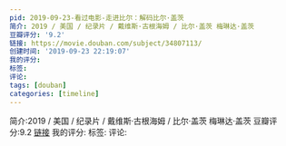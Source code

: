 ```yaml
---
pid: 2019-09-23-看过电影-走进比尔：解码比尔·盖茨
简介: 2019 / 美国 / 纪录片 / 戴维斯·古根海姆 / 比尔·盖茨 梅琳达·盖茨
豆瓣评分: '9.2'
链接: https://movie.douban.com/subject/34807113/
创建时间: '2019-09-23 22:19:07'
我的评分:
标签:
评论:
tags: [douban]
categories: [timeline]
---
```

简介:2019 / 美国 / 纪录片 / 戴维斯·古根海姆 / 比尔·盖茨 梅琳达·盖茨
豆瓣评分:9.2
[链接](https://movie.douban.com/subject/34807113/)
我的评分:
标签:
评论:

